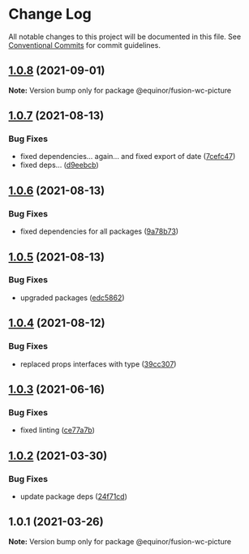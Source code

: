 # Change Log

All notable changes to this project will be documented in this file.
See [Conventional Commits](https://conventionalcommits.org) for commit guidelines.

## [1.0.8](https://github.com/equinor/fusion-web-components/compare/@equinor/fusion-wc-picture@1.0.7...@equinor/fusion-wc-picture@1.0.8) (2021-09-01)

**Note:** Version bump only for package @equinor/fusion-wc-picture





## [1.0.7](https://github.com/equinor/fusion-web-components/compare/@equinor/fusion-wc-picture@1.0.6...@equinor/fusion-wc-picture@1.0.7) (2021-08-13)


### Bug Fixes

* fixed dependencies... again... and fixed export of date ([7cefc47](https://github.com/equinor/fusion-web-components/commit/7cefc47b307e67c3a79c41579e07ece70c2e0728))
* fixed deps... ([d9eebcb](https://github.com/equinor/fusion-web-components/commit/d9eebcb1d637e9c2bb64f465c9378f1fea17c973))





## [1.0.6](https://github.com/equinor/fusion-web-components/compare/@equinor/fusion-wc-picture@1.0.5...@equinor/fusion-wc-picture@1.0.6) (2021-08-13)


### Bug Fixes

* fixed dependencies for all packages ([9a78b73](https://github.com/equinor/fusion-web-components/commit/9a78b73068685cd4d096fdea1e8501464c18a51c))





## [1.0.5](https://github.com/equinor/fusion-web-components/compare/@equinor/fusion-wc-picture@1.0.4...@equinor/fusion-wc-picture@1.0.5) (2021-08-13)


### Bug Fixes

* upgraded packages ([edc5862](https://github.com/equinor/fusion-web-components/commit/edc58624c3921ef6c77020dd3a026f40ed1dd5f2))





## [1.0.4](https://github.com/equinor/fusion-web-components/compare/@equinor/fusion-wc-picture@1.0.3...@equinor/fusion-wc-picture@1.0.4) (2021-08-12)


### Bug Fixes

* replaced props interfaces with type ([39cc307](https://github.com/equinor/fusion-web-components/commit/39cc3078b3bb217587f5eb39020a312cb859bb96))





## [1.0.3](https://github.com/equinor/fusion-web-components/compare/@equinor/fusion-wc-picture@1.0.2...@equinor/fusion-wc-picture@1.0.3) (2021-06-16)


### Bug Fixes

* fixed linting ([ce77a7b](https://github.com/equinor/fusion-web-components/commit/ce77a7bcf493e6d05b4201513b8676906130d235))





## [1.0.2](https://github.com/equinor/fusion-web-components/compare/@equinor/fusion-wc-picture@1.0.1...@equinor/fusion-wc-picture@1.0.2) (2021-03-30)


### Bug Fixes

* update package deps ([24f71cd](https://github.com/equinor/fusion-web-components/commit/24f71cdb8f2ce709dcd7be534e3ddaea6496311f))





## 1.0.1 (2021-03-26)

**Note:** Version bump only for package @equinor/fusion-wc-picture
